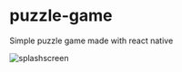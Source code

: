 # puzzle-game
Simple puzzle game made with react native


![splashscreen](https://user-images.githubusercontent.com/93368968/165442672-6b99ec34-75f3-47d9-8379-458e27371e12.png=200x)
